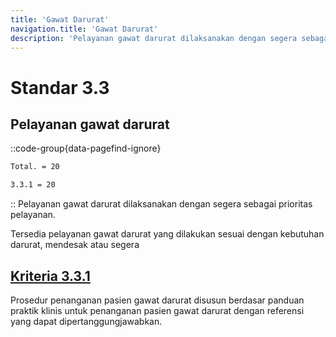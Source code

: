 ```yaml
---
title: 'Gawat Darurat'
navigation.title: 'Gawat Darurat'
description: 'Pelayanan gawat darurat dilaksanakan dengan segera sebagai prioritas pelayanan. Tersedia pelayanan gawat darurat yang dilakukan sesuai dengan kebutuhan darurat, mendesak atau segera '
---
```


# Standar 3.3
## Pelayanan gawat darurat 
::code-group{data-pagefind-ignore}
```bash [Nilai]
Total. = 20
```
```bash [Kriteria]
3.3.1 = 20
```
::
Pelayanan gawat darurat dilaksanakan dengan segera sebagai prioritas pelayanan. 

Tersedia pelayanan gawat darurat yang dilakukan sesuai dengan kebutuhan darurat, mendesak atau segera 

## [Kriteria 3.3.1](/3/3/1) 
Prosedur penanganan pasien gawat darurat disusun berdasar panduan praktik klinis untuk penanganan pasien gawat darurat dengan referensi yang dapat dipertanggungjawabkan. 


